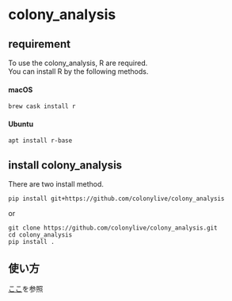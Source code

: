 # colony_analysis
 

## requirement
To use the colony_analysis, R are required.  
You can install R by the following methods.  
#### macOS
```shell
brew cask install r
```

#### Ubuntu
```shell
apt install r-base
```

## install colony_analysis
There are two install method.  

```shell
pip install git+https://github.com/colonylive/colony_analysis
```
or
```shell
git clone https://github.com/colonylive/colony_analysis.git
cd colony_analysis
pip install .
```

## 使い方
[ここ](https://github.com/colonylive/colony_analysis/tree/master/doc)を参照